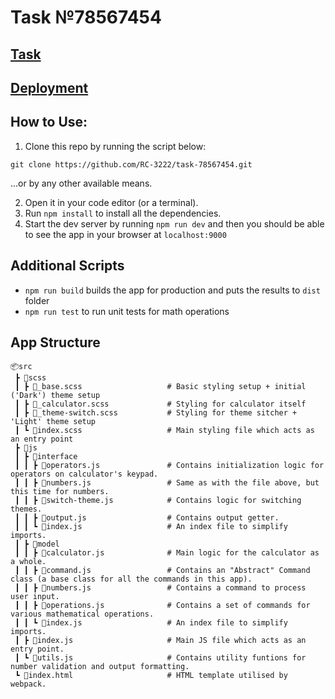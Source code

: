 # Task №78567454

## [Task](https://drive.google.com/file/d/15jVnBPXaZrjs99KOUxp4TGq6Inau6xq_/view)
## [Deployment](https://rc-3222.github.io/task-78567454--dist/)

## How to Use:

1. Clone this repo by running the script below:

```
git clone https://github.com/RC-3222/task-78567454.git
```
...or by any other available means.

2. Open it in your code editor (or a terminal).
3. Run `npm install` to install all the dependencies.
4. Start the dev server by running `npm run dev` and then you should be able to see the app in your browser at `localhost:9000`


## Additional Scripts

- `npm run build` builds the app for production and puts the results to `dist` folder
- `npm run test` to run unit tests for math operations

## App Structure

```
📦src                               
 ┣ 📂scss                           
 ┃ ┣ 📜_base.scss                   # Basic styling setup + initial ('Dark') theme setup
 ┃ ┣ 📜_calculator.scss             # Styling for calculator itself
 ┃ ┣ 📜_theme-switch.scss           # Styling for theme sitcher + 'Light' theme setup
 ┃ ┗ 📜index.scss                   # Main styling file which acts as an entry point
 ┣ 📂js                             
 ┃ ┣ 📂interface                 
 ┃ ┃ ┣ 📜operators.js               # Contains initialization logic for operators on calculator's keypad. 
 ┃ ┃ ┣ 📜numbers.js                 # Same as with the file above, but this time for numbers. 
 ┃ ┃ ┣ 📜switch-theme.js            # Contains logic for switching themes. 
 ┃ ┃ ┣ 📜output.js                  # Contains output getter.
 ┃ ┃ ┗ 📜index.js                   # An index file to simplify imports.
 ┃ ┣ 📂model                     
 ┃ ┃ ┣ 📜calculator.js              # Main logic for the calculator as a whole.
 ┃ ┃ ┣ 📜command.js                 # Contains an "Abstract" Command class (a base class for all the commands in this app). 
 ┃ ┃ ┣ 📜numbers.js                 # Contains a command to process user input. 
 ┃ ┃ ┣ 📜operations.js              # Contains a set of commands for various mathematical operations.
 ┃ ┃ ┗ 📜index.js                   # An index file to simplify imports.
 ┃ ┣ 📜index.js                     # Main JS file which acts as an entry point.
 ┃ ┗ 📜utils.js                     # Contains utility funtions for number validation and output formatting.
 ┗ 📜index.html                     # HTML template utilised by webpack.
```
